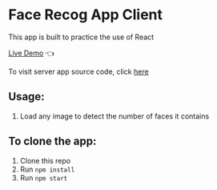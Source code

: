 # Face Recog App Client

This app is built to practice the use of React

[Live Demo](https://terencechew.github.io/face-recog-app-client/) :point_left:

To visit server app source code, click [here](https://github.com/TerenceChew/face-recog-app-server)

## Usage:

1. Load any image to detect the number of faces it contains

## To clone the app:

1. Clone this repo
2. Run `npm install`
3. Run `npm start`
